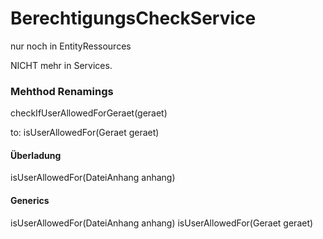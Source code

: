 BerechtigungsCheckService
=========================
nur noch in EntityRessources

NICHT mehr in Services.

### Mehthod Renamings
checkIfUserAllowedForGeraet(geraet)

to:
isUserAllowedFor(Geraet geraet)


#### Überladung
isUserAllowedFor(DateiAnhang anhang)

#### Generics
isUserAllowedFor<Geraet>(DateiAnhang anhang)
isUserAllowedFor(Geraet geraet)